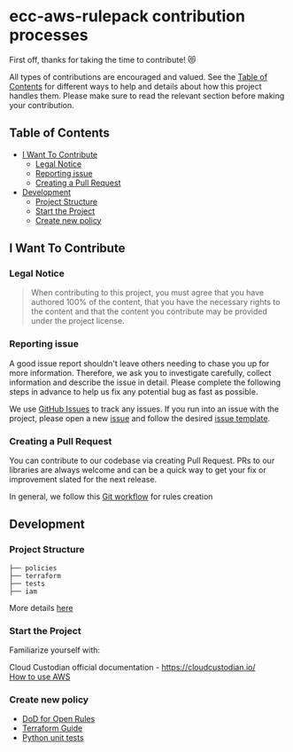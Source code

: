 #  ecc-aws-rulepack contribution processes

First off, thanks for taking the time to contribute! 😻

All types of contributions are encouraged and valued. See the [Table of Contents](#Table-of-contents) for different ways to help and details about how this project handles them. Please make sure to read the relevant section before making your contribution.

## Table of Contents

- [I Want To Contribute](#I-want-to-contribute) 
  - [Legal Notice](#Legal-Notice) 
  - [Reporting issue](#Reporting-issue)  
  - [Creating a Pull Request](#Creating-a-Pull-Request)
- [Development](#Development)  
  - [Project Structure](#Project-structure)  
  - [Start the Project](#Start-the-project)  
  - [Create new policy](#Create-new-policy)  


## I Want To Contribute

### Legal Notice
> When contributing to this project, you must agree that you have authored 100% of the content, that you have the necessary rights to the content and that the content you contribute may be provided under the project license.

### Reporting issue

A good issue report shouldn't leave others needing to chase you up for more information. Therefore, we ask you to investigate carefully, collect information and describe the issue in detail. Please complete the following steps in advance to help us fix any potential bug as fast as possible.

We use [GitHub Issues](https://github.com/epam/ecc-aws-rulepack/issues) to track any issues. If you run into an issue with the project, please open a new [issue](https://github.com/epam/ecc-aws-rulepack/issues/new/choose) and follow the desired [issue template](https://github.com/epam/ecc-aws-rulepack/wik/Issue-Templates). 


### Creating a Pull Request

You can contribute to our codebase via creating Pull Request. PRs to our libraries are always welcome and can be a quick way to get your fix or improvement slated for the next release. 

In general, we follow this [Git workflow](https://github.com/epam/ecc-aws-rulepack/wiki/Git-workflow-for-rules-creation) for rules creation

## Development

### Project Structure

```
├── policies
├── terraform
├── tests
├── iam
```

More details [here](https://github.com/epam/ecc-aws-rulepack/wiki/Git-workflow-for-rules-creation#Repository-layout-for-static-rules)

### Start the Project

Familiarize yourself with:

Cloud Custodian official documentation - https://cloudcustodian.io/  
[How to use AWS](https://github.com/epam/ecc-aws-rulepack/wiki/How-to-use-AWS)

### Create new policy

* [DoD for Open Rules](https://github.com/epam/ecc-aws-rulepack/wiki/DoD-for-Open-Rules)
* [Terraform Guide](https://github.com/epam/ecc-aws-rulepack/wiki/Terraform-Guide-AWS)
* [Python unit tests](https://github.com/epam/ecc-aws-rulepack/wiki/Python-unit-tests)

